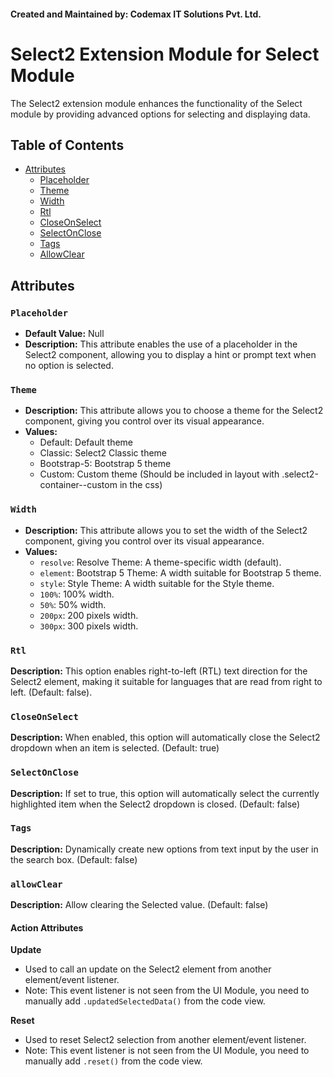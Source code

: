 #### Created and Maintained by: Codemax IT Solutions Pvt. Ltd.

# Select2 Extension Module for Select Module

The Select2 extension module enhances the functionality of the Select module by providing advanced options for selecting and displaying data.

## Table of Contents
- [Attributes](#attributes)
  - [Placeholder](#Placeholder)
  - [Theme](#Theme)
  - [Width](#Width)
  - [Rtl](#Rtl)
  - [CloseOnSelect](#CloseOnSelect)
  - [SelectOnClose](#SelectOnClose)
  - [Tags](#Tags)
  - [AllowClear](#allowClear)

## Attributes

### `Placeholder`
- **Default Value:** Null
- **Description:** This attribute enables the use of a placeholder in the Select2 component, allowing you to display a hint or prompt text when no option is selected.

### `Theme`
- **Description:** This attribute allows you to choose a theme for the Select2 component, giving you control over its visual appearance.
- **Values:**
  - Default: Default theme
  - Classic: Select2 Classic theme
  - Bootstrap-5: Bootstrap 5 theme
  - Custom: Custom theme (Should be included in layout with .select2-container--custom in the css)

### `Width`
- **Description:** This attribute allows you to set the width of the Select2 component, giving you control over its visual appearance.
- **Values:**
  - `resolve`: Resolve Theme: A theme-specific width (default).
  - `element`: Bootstrap 5 Theme: A width suitable for Bootstrap 5 theme.
  - `style`: Style Theme: A width suitable for the Style theme.
  - `100%`: 100% width.
  - `50%`: 50% width.
  - `200px`: 200 pixels width.
  - `300px`: 300 pixels width.

### `Rtl`
**Description:** This option enables right-to-left (RTL) text direction for the Select2 element, making it suitable for languages that are read from right to left. (Default: false).

### `CloseOnSelect`
**Description:** When enabled, this option will automatically close the Select2 dropdown when an item is selected. (Default: true)

### `SelectOnClose`
**Description:** If set to true, this option will automatically select the currently highlighted item when the Select2 dropdown is closed. (Default: false)

### `Tags`
**Description:** Dynamically create new options from text input by the user in the search box. (Default: false)

### `allowClear`
**Description:** Allow clearing the Selected value. (Default: false)


#### Action Attributes

**Update**
- Used to call an update on the Select2 element from another element/event listener.
- Note: This event listener is not seen from the UI Module, you need to manually add `.updatedSelectedData()` from the code view.

**Reset**
- Used to reset Select2 selection from another element/event listener.
- Note: This event listener is not seen from the UI Module, you need to manually add `.reset()` from the code view.
